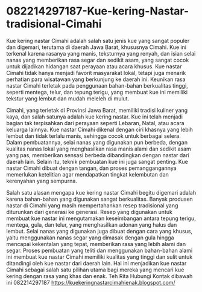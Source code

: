# 082214297187-Kue-kering-Nastar-tradisional-Cimahi

Kue kering nastar Cimahi adalah salah satu jenis kue yang sangat populer dan digemari, terutama di daerah Jawa Barat, khususnya Cimahi. Kue ini terkenal karena rasanya yang manis, teksturnya yang renyah, dan isian selai nanas yang memberikan rasa segar dan sedikit asam, yang sangat cocok untuk dijadikan hidangan saat perayaan atau acara khusus. Kue nastar Cimahi tidak hanya menjadi favorit masyarakat lokal, tetapi juga menarik perhatian para wisatawan yang berkunjung ke daerah ini. Keunikan rasa nastar Cimahi terletak pada penggunaan bahan-bahan berkualitas tinggi, seperti mentega, telur, dan tepung terigu, yang membuat kue ini memiliki tekstur yang lembut dan mudah meleleh di mulut.

Cimahi, yang terletak di Provinsi Jawa Barat, memiliki tradisi kuliner yang kaya, dan salah satunya adalah kue kering nastar. Kue ini telah menjadi bagian tak terpisahkan dari perayaan seperti Lebaran, Natal, atau acara keluarga lainnya. Kue nastar Cimahi dikenal dengan ciri khasnya yang lebih lembut dan tidak terlalu manis, sehingga cocok untuk berbagai selera. Dalam pembuatannya, selai nanas yang digunakan pun berbeda, dengan kualitas nanas lokal yang menghasilkan rasa manis alami dan sedikit asam yang pas, memberikan sensasi berbeda dibandingkan dengan nastar dari daerah lain. Selain itu, teknik pembuatan kue ini juga sangat penting. Kue nastar Cimahi dibuat dengan tangan, dan proses pemanggangannya memerlukan ketelitian agar mendapatkan tingkat kelembutan dan kerenyahan yang sempurna.

Salah satu alasan mengapa kue kering nastar Cimahi begitu digemari adalah karena bahan-bahan yang digunakan sangat berkualitas. Banyak produsen nastar di Cimahi yang masih mempertahankan resep tradisional yang diturunkan dari generasi ke generasi. Resep yang digunakan untuk membuat kue nastar ini mengutamakan keseimbangan antara tepung terigu, mentega, gula, dan telur, yang menghasilkan adonan yang halus dan lembut. Selai nanas yang digunakan juga dibuat dengan cara yang khusus, yaitu menggunakan nanas segar yang dimasak dengan gula hingga mencapai kekentalan yang tepat, memberikan rasa yang lebih alami dan segar. Proses pembuatan yang teliti dan menggunakan bahan-bahan alami ini membuat kue nastar Cimahi memiliki kualitas yang tinggi dan sulit untuk ditandingi oleh kue nastar dari daerah lain. Hal ini menjadikan kue nastar Cimahi sebagai salah satu pilihan utama bagi mereka yang mencari kue kering dengan rasa yang khas dan enak.
Teh Rita
Hubungi Kontak dibawah ini
082214297187
https://kuekeringnastarcimahienak.blogspot.com/


